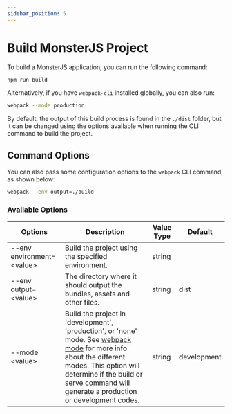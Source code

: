 ```yaml
---
sidebar_position: 5
---
```


# Build MonsterJS Project

To build a MonsterJS application, you can run the following command:

```bash
npm run build
```

Alternatively, if you have `webpack-cli` installed globally, you can also run:

```bash
webpack --mode production
```

By default, the output of this build process is found in the `./dist` folder, but it can be changed using the options available when running the CLI command to build the project.

## Command Options

You can also pass some configuration options to the `webpack` CLI command, as shown below:

```bash
webpack --env output=./build
```

### Available Options

| Options | Description | Value Type | Default |
| --- | --- | --- | --- |
| --env environment=<value\> | Build the project using the specified environment. | string | |
| --env output=<value\> | The directory where it should output the bundles, assets and other files. | string | dist |
| --mode <value\> | Build the project in 'development', 'production', or 'none' mode. See [webpack mode](https://webpack.js.org/configuration/mode/) for more info about the different modes. This option will determine if the build or serve command will generate a production or development codes. | string | development |
